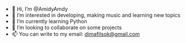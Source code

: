 - 👋 Hi, I’m @AmidyAmdy
- 👀 I’m interested in developing, making music and learning new topics
- 🌱 I’m currently learning Python
- 💞️ I’m looking to collaborate on some projects
- 📫 You can write to my email: dimafilsok@gmail.com

<!---
AmidyAmdy/AmidyAmdy is a ✨ special ✨ repository because its `README.md` (this file) appears on your GitHub profile.
You can click the Preview link to take a look at your changes.
--->
